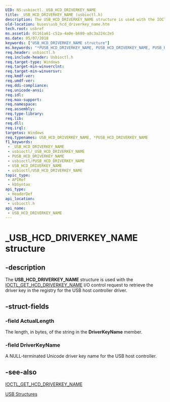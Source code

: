 ```yaml
---
UID: NS:usbioctl._USB_HCD_DRIVERKEY_NAME
title: _USB_HCD_DRIVERKEY_NAME (usbioctl.h)
description: The USB_HCD_DRIVERKEY_NAME structure is used with the IOCTL_GET_HCD_DRIVERKEY_NAME I/O control request to retrieve the driver key in the registry for the USB host controller driver.
old-location: buses\usb_hcd_driverkey_name.htm
tech.root: usbref
ms.assetid: 01161a61-c52a-4a0e-b680-a8c3a224c2e5
ms.date: 05/07/2018
keywords: ["USB_HCD_DRIVERKEY_NAME structure"]
ms.keywords: "*PUSB_HCD_DRIVERKEY_NAME, PUSB_HCD_DRIVERKEY_NAME, PUSB_HCD_DRIVERKEY_NAME structure pointer [Buses], USB_HCD_DRIVERKEY_NAME, USB_HCD_DRIVERKEY_NAME structure [Buses], _USB_HCD_DRIVERKEY_NAME, buses.usb_hcd_driverkey_name, usbioctl/PUSB_HCD_DRIVERKEY_NAME, usbioctl/USB_HCD_DRIVERKEY_NAME, usbstrct_f8c10863-dd1e-4771-b243-319a24f69f2a.xml"
req.header: usbioctl.h
req.include-header: Usbioctl.h
req.target-type: Windows
req.target-min-winverclnt: 
req.target-min-winversvr: 
req.kmdf-ver: 
req.umdf-ver: 
req.ddi-compliance: 
req.unicode-ansi: 
req.idl: 
req.max-support: 
req.namespace: 
req.assembly: 
req.type-library: 
req.lib: 
req.dll: 
req.irql: 
targetos: Windows
req.typenames: USB_HCD_DRIVERKEY_NAME, *PUSB_HCD_DRIVERKEY_NAME
f1_keywords:
 - _USB_HCD_DRIVERKEY_NAME
 - usbioctl/_USB_HCD_DRIVERKEY_NAME
 - PUSB_HCD_DRIVERKEY_NAME
 - usbioctl/PUSB_HCD_DRIVERKEY_NAME
 - USB_HCD_DRIVERKEY_NAME
 - usbioctl/USB_HCD_DRIVERKEY_NAME
topic_type:
 - APIRef
 - kbSyntax
api_type:
 - HeaderDef
api_location:
 - usbioctl.h
api_name:
 - USB_HCD_DRIVERKEY_NAME
---
```


# _USB_HCD_DRIVERKEY_NAME structure


## -description

The <b>USB_HCD_DRIVERKEY_NAME</b> structure is used with the <a href="https://docs.microsoft.com/windows-hardware/drivers/ddi/usbioctl/ni-usbioctl-ioctl_get_hcd_driverkey_name">IOCTL_GET_HCD_DRIVERKEY_NAME</a> I/O control request to retrieve the driver key in the registry for the USB host controller driver.

## -struct-fields

### -field ActualLength

The length, in bytes, of the string in the <b>DriverKeyName</b> member.

### -field DriverKeyName

A NULL-terminated Unicode driver key name for the USB host controller.

## -see-also

<a href="https://docs.microsoft.com/windows-hardware/drivers/ddi/usbioctl/ni-usbioctl-ioctl_get_hcd_driverkey_name">IOCTL_GET_HCD_DRIVERKEY_NAME</a>



<a href="https://docs.microsoft.com/windows-hardware/drivers/ddi/index">USB Structures</a>

